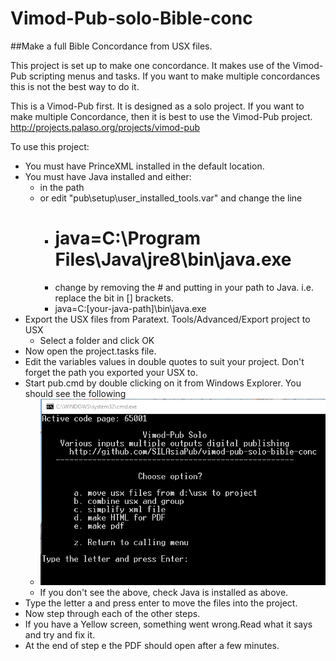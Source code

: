# Vimod-Pub-solo-Bible-conc
##Make a full Bible Concordance from USX files.

This project is set up to make one concordance. It makes use of the Vimod-Pub scripting menus and tasks. If you want to make multiple concordances this is not the best way to do it.

This is a Vimod-Pub first. It is designed as a solo project. If you want to make multiple Concordance, then it is best to use the Vimod-Pub project. http://projects.palaso.org/projects/vimod-pub

To use this project:
* You must have PrinceXML installed in the default location.
* You must have Java installed and either:
  * in the path 
  * or edit "pub\setup\user_installed_tools.var" and change the line 
      * # java=C:\Program Files\Java\jre8\bin\java.exe
      * change by removing the # and putting in your path to Java. i.e. replace the bit in [] brackets.
      * java=C:\[your-java-path]\bin\java.exe
* Export the USX files from Paratext. Tools/Advanced/Export project to USX
    * Select a folder and click OK
* Now open the project.tasks file.
* Edit the variables values in double quotes to suit your project. Don't forget the path you exported your USX to.
* Start pub.cmd by double clicking on it from Windows Explorer. You should see the following
  * ![start screen](pub/resources/startscreen.GIF)
  * If you don't see the above, check Java is installed as above.
* Type the letter a and press enter to move the files into the project.
* Now step through each of the other steps.
* If you have a Yellow screen, something went wrong.Read what it says and try and fix it.
* At the end of step e the PDF should open after a few minutes.